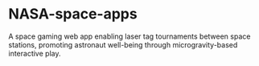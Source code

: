 # NASA-space-apps
A space gaming web app enabling laser tag tournaments between space stations, promoting astronaut well-being through microgravity-based interactive play.
